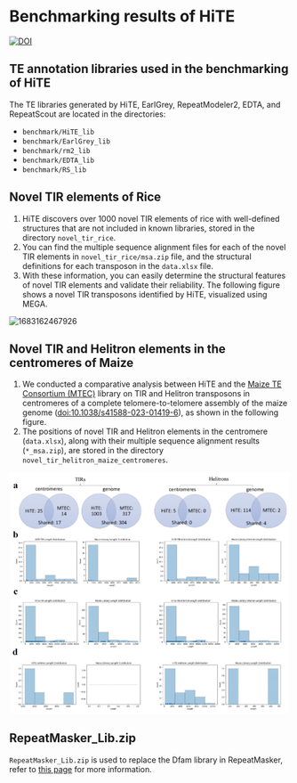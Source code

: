 # Benchmarking results of HiTE
[![DOI](https://zenodo.org/badge/DOI/10.5281/zenodo.12259429.svg)](https://doi.org/10.5281/zenodo.12259429)

## TE annotation libraries used in the benchmarking of HiTE
The TE libraries generated by HiTE, EarlGrey, RepeatModeler2, EDTA, and RepeatScout are located in the directories:
* `benchmark/HiTE_lib`
* `benchmark/EarlGrey_lib`
* `benchmark/rm2_lib`
* `benchmark/EDTA_lib`
* `benchmark/RS_lib`

## Novel TIR elements of Rice
1. HiTE discovers over 1000 novel TIR elements of rice with well-defined structures that are not included in known libraries, stored in the directory `novel_tir_rice`.
2. You can find the multiple sequence alignment files for each of the novel TIR elements in `novel_tir_rice/msa.zip` file, and the structural definitions for each transposon in the `data.xlsx` file.
3. With these information, you can easily determine the structural features of novel TIR elements and validate their reliability. The following figure shows a novel TIR transposons identified by HiTE, visualized using MEGA.

![1683162467926](https://user-images.githubusercontent.com/22925278/236084352-664099d8-b825-4319-9db8-188ec9febe48.png)

## Novel TIR and Helitron elements in the centromeres of Maize
1. We conducted a comparative analysis between HiTE and the [Maize TE Consortium (MTEC)](https://github.com/oushujun/MTEC) library on TIR and Helitron transposons in centromeres of a complete telomere-to-telomere assembly of the maize genome ([doi:10.1038/s41588-023-01419-6](https://doi.org/10.1038/s41588-023-01419-6)), as shown in the following figure.
2. The positions of novel TIR and Helitron elements in the centromere (`data.xlsx`), along with their multiple sequence alignment results (`*_msa.zip`), are stored in the directory `novel_tir_helitron_maize_centromeres`.

![img_1.png](img_1.png)

## RepeatMasker_Lib.zip
`RepeatMasker_Lib.zip` is used to replace the Dfam library in RepeatMasker, refer to [this page](https://github.com/CSU-KangHu/HiTE#classified) for more information.
